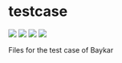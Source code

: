 # testcase

<img src="https://img.shields.io/github/languages/top/furkantaskin/testcase?style=flat-square"> <img src="https://img.shields.io/github/last-commit/furkantaskin/testcase"> <img src="https://img.shields.io/github/languages/count/furkantaskin/testcase"> <img src="https://img.shields.io/github/v/release/twbs/bootstrap?label=bootstrap">

Files for the test case of Baykar
